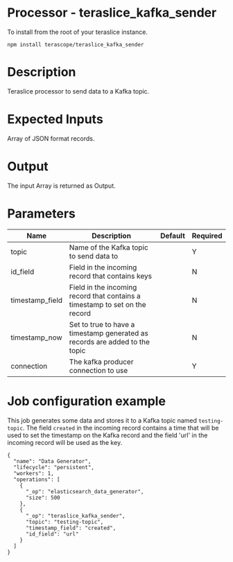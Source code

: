 # Processor - teraslice_kafka_sender

To install from the root of your teraslice instance.

```
npm install terascope/teraslice_kafka_sender
```

# Description

Teraslice processor to send data to a Kafka topic.

# Expected Inputs

Array of JSON format records.

# Output

The input Array is returned as Output.

# Parameters

| Name | Description | Default | Required |
| ---- | ----------- | ------- | -------- |
| topic | Name of the Kafka topic to send data to | | Y |
| id_field | Field in the incoming record that contains keys | | N |
| timestamp_field | Field in the incoming record that contains a timestamp to set on the record | | N |
| timestamp_now | Set to true to have a timestamp generated as records are added to the topic | | N |
| connection | The kafka producer connection to use | | Y |

# Job configuration example

This job generates some data and stores it to a Kafka topic named `testing-topic`. The field `created` in the incoming record contains a time that will be used to set the timestamp on the Kafka record and the field 'url' in the incoming record will be used as the key.

```
{
  "name": "Data Generator",
  "lifecycle": "persistent",
  "workers": 1,
  "operations": [
    {
      "_op": "elasticsearch_data_generator",
      "size": 500
    },
    {
      "_op": "teraslice_kafka_sender",
      "topic": "testing-topic",
      "timestamp_field": "created",
      "id_field": "url"
    }
  ]
}
```
